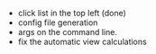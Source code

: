 - click list in the top left (done)
- config file generation 
- args on the command line.
- fix the automatic view calculations

